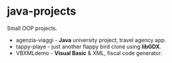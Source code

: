 # java-projects
Small OOP projects.

- agenzia-viaggi                     - **Java** university project, travel agency app.
- tappy-playe                        - just another flappy bird clone using **libGDX**.
- VBXMLdemo                          - **Visual Basic** & XML, fiscal code generator.
